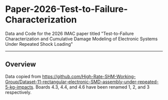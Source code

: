 # Paper-2026-Test-to-Failure-Characterization
Data and Code for the 2026 IMAC paper titled "Test-to-Failure Characterization and Cumulative Damage Modeling of Electronic Systems Under Repeated Shock Loading"

---

## Overview
Data copied from https://github.com/High-Rate-SHM-Working-Group/Dataset-11-rectangular-electronic-SMD-assembly-under-repeated-5-kg-impacts.
Boards 4.3, 4.4, and 4.6 have been renamed 1, 2, and 3 respectively.
